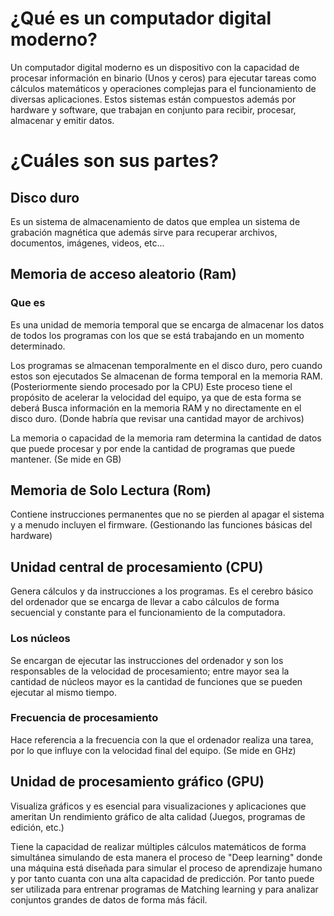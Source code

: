 # ¿Qué es un computador digital moderno?

Un computador digital moderno es un dispositivo con la capacidad de procesar información en binario (Unos y ceros) para ejecutar tareas como cálculos matemáticos y operaciones complejas para el funcionamiento de diversas aplicaciones. Estos sistemas están compuestos además por hardware y software, que trabajan en conjunto para recibir, procesar, almacenar y emitir datos.

# ¿Cuáles son sus partes? 

## Disco duro
Es un sistema de almacenamiento de datos que emplea un sistema de grabación magnética
que además sirve para recuperar archivos, documentos, imágenes, videos, etc... 

## Memoria de acceso aleatorio (Ram)
### Que es
Es una unidad de memoria temporal que se encarga de almacenar los datos de todos los 
programas con los que se está trabajando en un momento determinado. 

Los programas se almacenan temporalmente en el disco duro, pero cuando estos son ejecutados
Se almacenan de forma temporal en la memoria RAM. (Posteriormente siendo procesado por la CPU)
Este proceso tiene el propósito de acelerar la velocidad del equipo, ya que de esta forma se deberá
Busca información en la memoria RAM y no directamente en el disco duro. (Donde habría que revisar una 
cantidad mayor de archivos) 

La memoria o capacidad de la memoria ram determina la cantidad de datos que puede procesar y por ende la
cantidad de programas que puede mantener. (Se mide en GB) 

## Memoria de Solo Lectura (Rom)
Contiene instrucciones permanentes que no se pierden al apagar el sistema y a menudo incluyen el firmware. (Gestionando las funciones básicas del hardware) 

## Unidad central de procesamiento (CPU)
Genera cálculos y da instrucciones a los programas. Es el cerebro básico del ordenador que se encarga de llevar a cabo cálculos de forma 
secuencial y constante para el funcionamiento de la computadora.

### Los núcleos
Se encargan de ejecutar las instrucciones del ordenador y son los responsables de la velocidad de 
procesamiento; entre mayor sea la cantidad de núcleos mayor es la cantidad de funciones que se pueden
ejecutar al mismo tiempo. 

### Frecuencia de procesamiento
Hace referencia a la frecuencia con la que el ordenador realiza una tarea, por lo que influye con la velocidad
final del equipo. (Se mide en GHz)

## Unidad de procesamiento gráfico (GPU)
Visualiza gráficos y es esencial para visualizaciones y aplicaciones que ameritan
Un rendimiento gráfico de alta calidad (Juegos, programas de edición, etc.)

Tiene la capacidad de realizar múltiples cálculos matemáticos de forma simultánea 
simulando de esta manera el proceso de "Deep learning" donde una máquina está diseñada
para simular el proceso de aprendizaje humano y por tanto cuanta con una alta capacidad
de predicción. Por tanto puede ser utilizada para entrenar programas de Matching learning
y para analizar conjuntos grandes de datos de forma más fácil.
